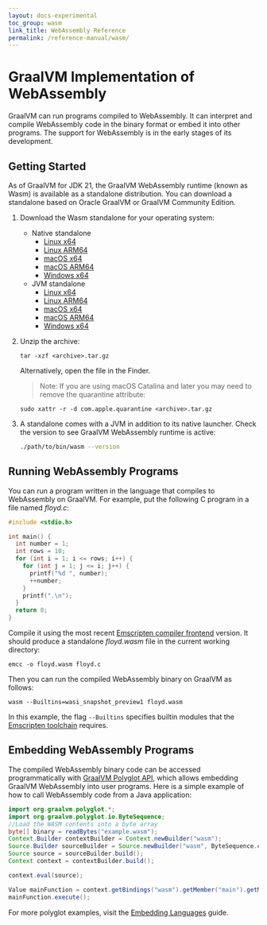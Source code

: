```yaml
---
layout: docs-experimental
toc_group: wasm
link_title: WebAssembly Reference
permalink: /reference-manual/wasm/
---
```


# GraalVM Implementation of WebAssembly

GraalVM can run programs compiled to WebAssembly.
It can interpret and compile WebAssembly code in the binary format or embed it into other programs.
The support for WebAssembly is in the early stages of its development.

## Getting Started

As of GraalVM for JDK 21, the GraalVM WebAssembly runtime (known as Wasm) is available as a standalone distribution. 
You can download a standalone based on Oracle GraalVM or GraalVM Community Edition. 

1. Download the Wasm standalone for your operating system:
   - Native standalone
      * [Linux x64](https://gds.oracle.com/api/20220101/artifacts/05013E46CB3A93C6E0631818000A2314/content)
      * [Linux ARM64](https://gds.oracle.com/api/20220101/artifacts/05013E46CB3F93C6E0631818000A2314/content)
      * [macOS x64](https://gds.oracle.com/api/20220101/artifacts/04F488A062154081E0631818000A781E/content)
      * [macOS ARM64](https://gds.oracle.com/api/20220101/artifacts/05013E46CB4493C6E0631818000A2314/content)
      * [Windows x64](https://gds.oracle.com/api/20220101/artifacts/05013E46CB4993C6E0631818000A2314/content)
   - JVM standalone
      * [Linux x64](https://gds.oracle.com/api/20220101/artifacts/05013E46CB4E93C6E0631818000A2314/content)
      * [Linux ARM64](https://gds.oracle.com/api/20220101/artifacts/05013E46CB5393C6E0631818000A2314/content)
      * [macOS x64](https://gds.oracle.com/api/20220101/artifacts/05013E46CB5893C6E0631818000A2314/content)
      * [macOS ARM64](https://gds.oracle.com/api/20220101/artifacts/05013E46CB5D93C6E0631818000A2314/content)
      * [Windows x64](https://gds.oracle.com/api/20220101/artifacts/05013E46CB6293C6E0631818000A2314/content)

2. Unzip the archive:
   ```shell
   tar -xzf <archive>.tar.gz
   ```
   Alternatively, open the file in the Finder.
   > Note: If you are using macOS Catalina and later you may need to remove the quarantine attribute:
    ```shell
    sudo xattr -r -d com.apple.quarantine <archive>.tar.gz
    ```

3. A standalone comes with a JVM in addition to its native launcher. Check the version to see GraalVM WebAssembly runtime is active:
    ```bash
    ./path/to/bin/wasm --version
    ```

## Running WebAssembly Programs

You can run a program written in the language that compiles to WebAssembly on GraalVM.
For example, put the following C program in a file named _floyd.c_:
```c
#include <stdio.h>

int main() {
  int number = 1;
  int rows = 10;
  for (int i = 1; i <= rows; i++) {
    for (int j = 1; j <= i; j++) {
      printf("%d ", number);
      ++number;
    }
    printf(".\n");
  }
  return 0;
}
```

Compile it using the most recent [Emscripten compiler frontend](https://emscripten.org/docs/tools_reference/emcc.html) version. It should produce a standalone _floyd.wasm_ file in the current working directory:
```shell
emcc -o floyd.wasm floyd.c
```

Then you can run the compiled WebAssembly binary on GraalVM as follows:
```shell
wasm --Builtins=wasi_snapshot_preview1 floyd.wasm
```

In this example, the flag `--Builtins` specifies builtin modules that the [Emscripten toolchain](https://emscripten.org/index.html) requires.

## Embedding WebAssembly Programs

The compiled WebAssembly binary code can be accessed programmatically with [GraalVM Polyglot API](https://www.graalvm.org/sdk/javadoc/org/graalvm/polyglot/package-summary.html), which allows embedding GraalVM WebAssembly into user programs. Here is a simple example of how to call WebAssembly code from a Java application:

```java
import org.graalvm.polyglot.*;
import org.graalvm.polyglot.io.ByteSequence;
//Load the WASM contents into a byte array
byte[] binary = readBytes("example.wasm");
Context.Builder contextBuilder = Context.newBuilder("wasm");
Source.Builder sourceBuilder = Source.newBuilder("wasm", ByteSequence.create(binary), "example");
Source source = sourceBuilder.build();
Context context = contextBuilder.build();

context.eval(source);

Value mainFunction = context.getBindings("wasm").getMember("main").getMember("_start");
mainFunction.execute();
```

For more polyglot examples, visit the [Embedding Languages](../embedding/embed-languages.md) guide.

